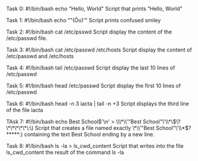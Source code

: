 Task 0:
#!/bin/bash
echo "Hello, World"
Script that prints “Hello, World”

Task 1:
#!/bin/bash
echo "\"(Ôo)'"
Script prints confused smiley

Task 2:
#!/bin/bash
cat /etc/psswd
Script display the content of the /etc/passwd file.

Task 3:
#!/bin/bash
cat /etc/passwd /etc/hosts
Script display the content of /etc/passwd and /etc/hosts

Task 4:
#!/bin/bash
tail /etc/passwd
Script display the last 10 lines of /etc/passwd

Task 5:
#!/bin/bash
head /etc/passwd
Script display the first 10 lines of /etc/passwd

Task 6:
#!/bin/bash
head -n 3 iacta | tail -n +3
Script displays the third line of the file iacta

TAsk 7:
#!/bin/bash
echo Best School$'\n' > \\\*\\'"Best School"\'\\*\$\?\*\*\*\*\*\:\)
Script that creates a file named exactly \*\\'"Best School"\'\\*$\?\*\*\*\*\*:) containing the text Best School ending by a new line.

Task 8:
#!/bin/bash
ls -la > ls_cwd_content
Script that writes into the file ls_cwd_content the result of the command ls -la
